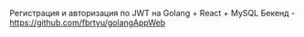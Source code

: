 Регистрация и авторизация по JWT на Golang + React + MySQL
Бекенд - https://github.com/fbrtyu/golangAppWeb
